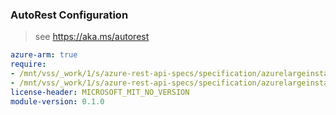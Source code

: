 ### AutoRest Configuration

> see https://aka.ms/autorest

``` yaml
azure-arm: true
require:
- /mnt/vss/_work/1/s/azure-rest-api-specs/specification/azurelargeinstance/resource-manager/readme.md
- /mnt/vss/_work/1/s/azure-rest-api-specs/specification/azurelargeinstance/resource-manager/readme.go.md
license-header: MICROSOFT_MIT_NO_VERSION
module-version: 0.1.0

```